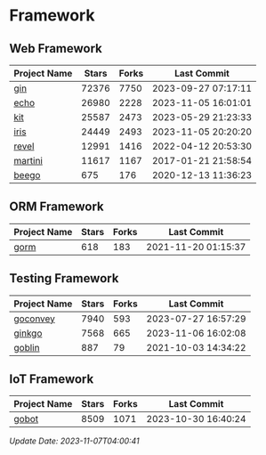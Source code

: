 # Framework

## Web Framework
| Project Name | Stars | Forks | Last Commit |
| ------------ | ----- | ----- | ----------- |
| [gin](https://github.com/gin-gonic/gin) | 72376 | 7750 | 2023-09-27 07:17:11 |
| [echo](https://github.com/labstack/echo) | 26980 | 2228 | 2023-11-05 16:01:01 |
| [kit](https://github.com/go-kit/kit) | 25587 | 2473 | 2023-05-29 21:23:33 |
| [iris](https://github.com/kataras/iris) | 24449 | 2493 | 2023-11-05 20:20:20 |
| [revel](https://github.com/revel/revel) | 12991 | 1416 | 2022-04-12 20:53:30 |
| [martini](https://github.com/go-martini/martini) | 11617 | 1167 | 2017-01-21 21:58:54 |
| [beego](https://github.com/astaxie/beego) | 675 | 176 | 2020-12-13 11:36:23 |

## ORM Framework
| Project Name | Stars | Forks | Last Commit |
| ------------ | ----- | ----- | ----------- |
| [gorm](https://github.com/jinzhu/gorm) | 618 | 183 | 2021-11-20 01:15:37 |

## Testing Framework
| Project Name | Stars | Forks | Last Commit |
| ------------ | ----- | ----- | ----------- |
| [goconvey](https://github.com/smartystreets/goconvey) | 7940 | 593 | 2023-07-27 16:57:29 |
| [ginkgo](https://github.com/onsi/ginkgo) | 7568 | 665 | 2023-11-06 16:02:08 |
| [goblin](https://github.com/franela/goblin) | 887 | 79 | 2021-10-03 14:34:22 |

## IoT Framework
| Project Name | Stars | Forks | Last Commit |
| ------------ | ----- | ----- | ----------- |
| [gobot](https://github.com/hybridgroup/gobot) | 8509 | 1071 | 2023-10-30 16:40:24 |

*Update Date: 2023-11-07T04:00:41*